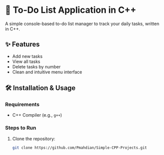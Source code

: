 # 📌 To-Do List Application in C++

A simple console-based to-do list manager to track your daily tasks, written in C++.

## ✨ Features
- Add new tasks
- View all tasks
- Delete tasks by number
- Clean and intuitive menu interface

## 🛠️ Installation & Usage
### Requirements
- C++ Compiler (e.g., `g++`)

### Steps to Run
1. Clone the repository:
   ```bash
   git clone https://github.com/Pmahdian/Simple-CPP-Projects.git